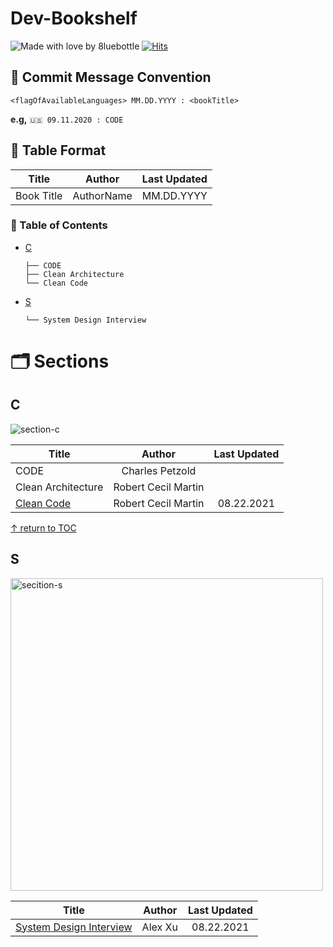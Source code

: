 # Dev-Bookshelf
![Made with love by 8luebottle](https://img.shields.io/badge/Made%20with%20%E2%9D%A4%EF%B8%8Fby-%208luebottle%20-blue)
[![Hits](https://hits.seeyoufarm.com/api/count/incr/badge.svg?url=https%3A%2F%2Fgithub.com%2F8luebottle%2FDev-Bookshelf&count_bg=%23A9139A&title_bg=%23555555&icon=&icon_color=%23E7E7E7&title=hits&edge_flat=false)](https://hits.seeyoufarm.com)


## 📌 Commit Message Convention  
`<flagOfAvailableLanguages> MM.DD.YYYY : <bookTitle>`

**e.g,** `🇺🇸 09.11.2020 : CODE`

## 📌 Table Format  

|   Title  |  Author  |Last Updated|
|----------|----------| :--------: |
|Book Title|AuthorName| MM.DD.YYYY |

### 📄 Table of Contents
* [C](#c)
    ```
    ├── CODE
    ├── Clean Architecture
    └── Clean Code
    ```
* [S](#s)
    ```
    └── System Design Interview
    ```


# 🗂 Sections

## C
![section-c](https://user-images.githubusercontent.com/48475824/92779124-bf88f500-f3dc-11ea-9b7b-de1dabf55d09.png)

| Title            |       Author      |Last Updated|
|------------------|:-----------------:| :--------: |
|CODE              |Charles Petzold    ||
|Clean Architecture|Robert Cecil Martin||
|[Clean Code](./Clean_Code.md)|Robert Cecil Martin|08.22.2021|

[↑ return to TOC](#table-of-contents)

## S
<img width="500" alt="secition-s" src="https://user-images.githubusercontent.com/48475824/130087555-c38b1c09-847a-47bd-930f-a720a8fe121f.png">

| Title            |       Author      |Last Updated|
|------------------|:-----------------:| :--------: |
|[System Design Interview](./System_Design_Interview.md)|Alex Xu|08.22.2021|
